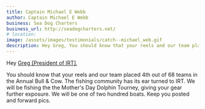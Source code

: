 ```yaml
---
title: Captain Michael E Webb
author: Captain Michael E Webb
business: Sea Dog Charters
business_url: http://seadogcharters.net/
# location: 
image: /assets/images/testimonials/catch--michael_web.gif
description: Hey Greg, You should know that your reels and our team placed 4th out of 68 teams in the Annual Bull & Cow.
---
```


Hey [Greg [President of IRT]](/about/team),

You should know that your reels and our team placed 4th out of 68 teams in the Annual Bull & Cow. The fishing community has its ear turned to IRT. We will be fishing the the Mother's Day Dolphin Tourney, giving your gear further exposure. We will be one of two hundred boats. Keep you posted and forward pics.  


      